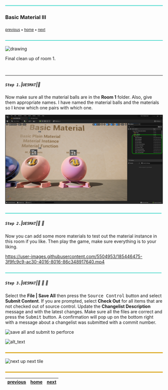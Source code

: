 ![](../images/line3.png)

### Basic Material III

<sub>[previous](../basic-ii/README.md#user-content-basic-material-ii) • [home](../README.md#user-content-ue5-intro-to-materials) • [next](../)</sub>

![](../images/line3.png)

<img src="https://via.placeholder.com/1000x4/45D7CA/45D7CA" alt="drawing" height="4px"/>

Final clean up of room 1.

<br>

---


##### `Step 1.`\|`UE5MAT`|:small_blue_diamond:

Now make sure all the material balls are in the **Room 1** folder.  Also, give them appropriate names.  I have named the material balls and the materials so I know which one pairs with which one.

![name objects in room 1](images/nameRoom1.png)

![](../images/line2.png)

##### `Step 2.`\|`UE5MAT`|:small_blue_diamond: :small_blue_diamond: 

Now you can add some more materials to test out the material instance in this room if you like.  Then play the game, make sure everything is to your liking.

https://user-images.githubusercontent.com/5504953/185446475-3f9fc9c9-ac30-4016-8016-86c348917640.mp4


![](../images/line2.png)

##### `Step 3.`\|`UE5MAT`|:small_blue_diamond: :small_blue_diamond: :small_blue_diamond:

Select the **File | Save All** then press the <kbd>Source Control</kbd> button and select **Submit Content**.  If you are prompted, select **Check Out** for all items that are not checked out of source control. Update the **Changelist Description** message and with the latest changes. Make sure all the files are correct and press the <kbd>Submit</kbd> button. A confirmation will pop up on the bottom right with a message about a changelist was submitted with a commit number.

![save all and submit to perforce](images/submitP4.png)


![alt_text](images/.png)


![](../images/line.png)

<!-- <img src="https://via.placeholder.com/1000x100/45D7CA/000000/?text=Next Up - ADD NEXT TITLE"> -->
![next up next tile](images/banner.png)

![](../images/line.png)

| [previous](../basic-ii/README.md#user-content-basic-material-ii)| [home](../README.md#user-content-ue5-intro-to-materials) | [next](../)|
|---|---|---|
